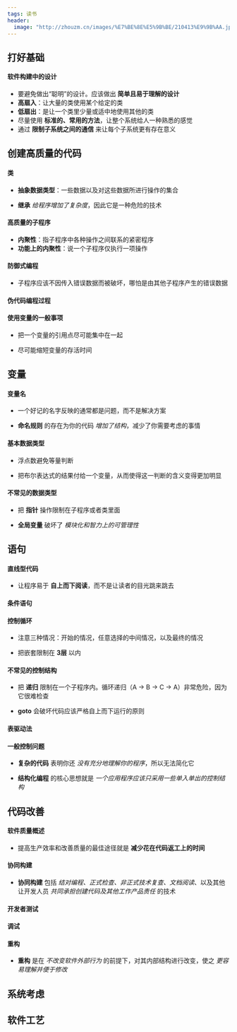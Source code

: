 ```yaml
---
tags: 读书
header:
  image: "http://zhouzm.cn/images/%E7%BE%8E%E5%9B%BE/210413%E9%9B%AA.jpg"
---
```


## 打好基础

#### 软件构建中的设计

* 要避免做出“聪明”的设计。应该做出 **简单且易于理解的设计**
* **高扇入**：让大量的类使用某个给定的类
* **低扇出**：是让一个类里少量或适中地使用其他的类
* 尽量使用 **标准的、常用的方法**，让整个系统给人一种熟悉的感觉
* 通过 **限制子系统之间的通信** 来让每个子系统更有存在意义



## 创建高质量的代码

#### 类

* **抽象数据类型**：一些数据以及对这些数据所进行操作的集合

* **继承** *给程序增加了复杂度*，因此它是一种危险的技术



#### 高质量的子程序

* **内聚性**：指子程序中各种操作之间联系的紧密程序
* **功能上的内聚性**：说一个子程序仅执行一项操作



#### 防御式编程

* 子程序应该不因传入错误数据而被破坏，哪怕是由其他子程序产生的错误数据



#### 伪代码编程过程



#### 使用变量的一般事项

* 把一个变量的引用点尽可能集中在一起

* 尽可能缩短变量的存活时间



## 变量

#### 变量名

* 一个好记的名字反映的通常都是问题，而不是解决方案

* **命名规则** 的存在为你的代码 *增加了结构*，减少了你需要考虑的事情



#### 基本数据类型

* 浮点数避免等量判断

* 把布尔表达式的结果付给一个变量，从而使得这一判断的含义变得更加明显



#### 不常见的数据类型

* 把 **指针** 操作限制在子程序或者类里面

* **全局变量** 破坏了 *模块化和智力上的可管理性*



## 语句



#### 直线型代码

* 让程序易于 **自上而下阅读**，而不是让读者的目光跳来跳去



#### 条件语句



#### 控制循环

* 注意三种情况：开始的情况，任意选择的中间情况，以及最终的情况

* 把嵌套限制在 **3层** 以内



#### 不常见的控制结构

* 把 **递归** 限制在一个子程序内。循环递归（A -> B -> C -> A）非常危险，因为它很难检查

* **goto** 会破坏代码应该严格自上而下运行的原则



#### 表驱动法



#### 一般控制问题

* **复杂的代码** 表明你还 *没有充分地理解你的程序*，所以无法简化它

* **结构化编程** 的核心思想就是 *一个应用程序应该只采用一些单入单出的控制结构*



## 代码改善

#### 软件质量概述

* 提高生产效率和改善质量的最佳途径就是 **减少花在代码返工上的时间**



#### 协同构建

* **协同构建** 包括 *结对编程、正式检查、非正式技术复查、文档阅读*、以及其他让开发人员 *共同承担创建代码及其他工作产品责任* 的技术



#### 开发者测试



#### 调试



#### 重构

* **重构** 是在 *不改变软件外部行为* 的前提下，对其内部结构进行改变，使之 *更容易理解并便于修改*



## 系统考虑



## 软件工艺

